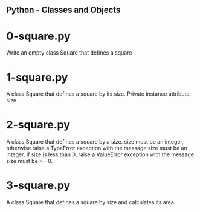 ## Python - Classes and Objects
# 0-square.py
Write an empty class Square that defines a square
# 1-square.py
A class Square that defines a square by its size. Private instance attribute: size
# 2-square.py
A class Square that defines a square by a size. size must be an integer, otherwise raise a TypeError exception with the message size must be an integer. if size is less than 0, raise a ValueError exception with the message size must be >= 0.
# 3-square.py
A class Square that defines a square by size and calculates its area. 
